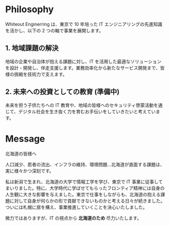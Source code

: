 # Philosophy

Whiteout Enginerring は、東京で 10 年培った IT エンジニアリングの先進知識を活かし、以下の 2 つの軸で事業を展開します。

## 1. 地域課題の解決

地域の企業や自治体が抱える課題に対し、IT を活用した最適なソリューションを設計・開発し、伴走支援します。業務効率化から新たなサービス開発まで、皆様の挑戦を技術力で支えます。

## 2. 未来への投資としての教育 (準備中)

未来を担う子供たちへの IT 教育や、地域の皆様へのセキュリティ啓蒙活動を通じて、デジタル社会を生き抜く力を育むお手伝いをしていきたいと考えています。

# Message

北海道の皆様へ

人口減少、若者の流出、インフラの維持、環境問題…北海道が直面する課題は、実に様々かつ深刻です。

私は新潟で生まれ、北海道の大学で情報工学を学び、東京で IT 事業に従事してまいりました。特に、大学時代に学ばせてもらったフロンティア精神には自身の人生観に大きな影響を与えました。東京で仕事をしながらも、北海道の抱える課題に対して自身が何らかの形で貢献できないものかと考える日々が続きました。ついには札幌に居を構え、事業推進していくことを決心いたしました。

微力ではありますが、IT の視点から **北海道のため** 尽力いたします。
